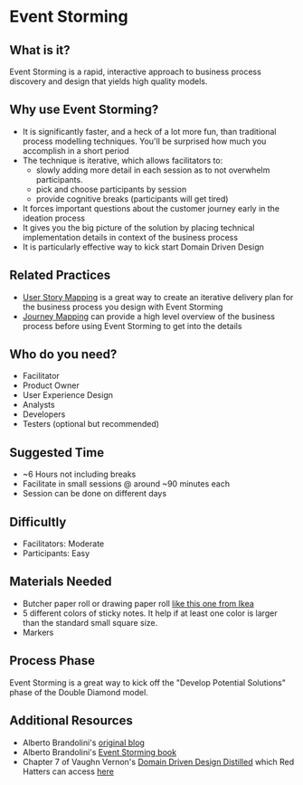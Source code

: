 # Event Storming

## What is it?

Event Storming is a rapid, interactive approach to business process discovery and design that yields high quality models.

## Why use Event Storming?
- It is significantly faster, and a heck of a lot more fun, than traditional process modelling techniques. You'll be surprised how much you accomplish in a short period
- The technique is iterative, which allows facilitators to:
  - slowly adding more detail in each session as to not overwhelm participants.
  - pick and choose participants by session
  - provide cognitive breaks (participants will get tired)
- It forces important questions about the customer journey early in the ideation process
- It gives you the big picture of the solution by placing technical implementation details in context of the business process
- It is particularly effective way to kick start Domain Driven Design

## Related Practices

- [User Story Mapping](user_story_mapping.md) is a great way to create an iterative delivery plan for the business process you design with Event Storming
- [Journey Mapping](http://www.designkit.org/methods/63) can provide a high level overview of the business process before using Event Storming to get into the details

## Who do you need?

- Facilitator
- Product Owner
- User Experience Design
- Analysts
- Developers
- Testers (optional but recommended)

## Suggested Time

- ~6 Hours not including breaks
- Facilitate in small sessions @ around ~90 minutes each
- Session can be done on different days

## Difficultly
- Facilitators: Moderate
- Participants: Easy

## Materials Needed

- Butcher paper roll or drawing paper roll [like this one from Ikea](http://www.ikea.com/us/en/catalog/products/80324072/)
- 5 different colors of sticky notes. It help if at least one color is larger than the standard small square size.
- Markers

## Process Phase
Event Storming is a great way to kick off the "Develop Potential Solutions" phase of the Double Diamond model.

## Additional Resources
- Alberto Brandolini's [original blog](http://ziobrando.blogspot.com/2013/11/introducing-event-storming.html)
- Alberto Brandolini's [Event Storming book](http://eventstorming.com/)
- Chapter 7 of Vaughn Vernon's [Domain Driven Design Distilled](https://www.amazon.com/Domain-Driven-Design-Distilled-Vaughn-Vernon/dp/0134434420) which Red Hatters can access [here](https://mojo.redhat.com/docs/DOC-1123762)